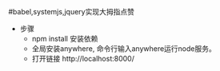 #babel,systemjs,jquery实现大拇指点赞

- 步骤
  - npm install 安装依赖
  - 全局安装anywhere, 命令行输入anywhere运行node服务。
  - 打开链接 http://localhost:8000/
